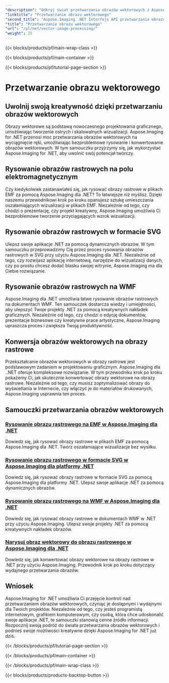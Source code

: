 ```yaml
---
"description": "Odkryj świat przetwarzania obrazów wektorowych z Aspose.Imaging dla .NET. Naucz się rysować i konwertować obrazy wektorowe z łatwością. Ulepsz swoje projekty .NET już dziś!"
"linktitle": "Przetwarzanie obrazu wektorowego"
"second_title": "Aspose.Imaging .NET Interfejs API przetwarzania obrazu"
"title": "Przetwarzanie obrazu wektorowego"
"url": "/pl/net/vector-image-processing/"
"weight": 25
---
```


{{< blocks/products/pf/main-wrap-class >}}

{{< blocks/products/pf/main-container >}}

{{< blocks/products/pf/tutorial-page-section >}}

# Przetwarzanie obrazu wektorowego


## Uwolnij swoją kreatywność dzięki przetwarzaniu obrazów wektorowych

Obrazy wektorowe są podstawą nowoczesnego projektowania graficznego, umożliwiając tworzenie ostrych i skalowalnych wizualizacji. Aspose.Imaging for .NET przenosi moc przetwarzania obrazów wektorowych na wyciągnięcie ręki, umożliwiając bezproblemowe rysowanie i konwertowanie obrazów wektorowych. W tym samouczku przyjrzymy się, jak wykorzystać Aspose.Imaging for .NET, aby uwolnić swój potencjał twórczy.

## Rysowanie obrazów rastrowych na polu elektromagnetycznym

Czy kiedykolwiek zastanawiałeś się, jak rysować obrazy rastrowe w plikach EMF za pomocą Aspose.Imaging dla .NET? To łatwiejsze niż myślisz. Dzięki naszemu przewodnikowi krok po kroku opanujesz sztukę umieszczania oszałamiających wizualizacji w plikach EMF. Niezależnie od tego, czy chodzi o prezentację, czy projekt kreatywny, Aspose.Imaging umożliwia Ci bezproblemowe tworzenie przyciągających wzrok wizualizacji.

## Rysowanie obrazów rastrowych w formacie SVG

Ulepsz swoje aplikacje .NET za pomocą dynamicznych obrazów. W tym samouczku przeprowadzimy Cię przez proces rysowania obrazów rastrowych w SVG przy użyciu Aspose.Imaging dla .NET. Niezależnie od tego, czy rozwijasz aplikację internetową, narzędzie do wizualizacji danych, czy po prostu chcesz dodać blasku swojej witrynie, Aspose.Imaging ma dla Ciebie rozwiązanie.

## Rysowanie obrazów rastrowych na WMF

Aspose.Imaging dla .NET umożliwia łatwe rysowanie obrazów rastrowych na dokumentach WMF. Ten samouczek dostarcza wiedzy i umiejętności, aby ulepszyć Twoje projekty .NET za pomocą kreatywnych nakładek graficznych. Niezależnie od tego, czy chodzi o edycję dokumentów, prezentacje biznesowe czy kreatywne prace artystyczne, Aspose.Imaging upraszcza proces i zwiększa Twoją produktywność.

## Konwersja obrazów wektorowych na obrazy rastrowe

Przekształcanie obrazów wektorowych w obrazy rastrowe jest podstawowym zadaniem w projektowaniu graficznym. Aspose.Imaging dla ..NET oferuje kompleksowe rozwiązanie. W tym przewodniku krok po kroku pokażemy Ci, jak skutecznie konwertować obrazy wektorowe na obrazy rastrowe. Niezależnie od tego, czy musisz zoptymalizować obrazy do wyświetlania w Internecie, czy włączyć je do materiałów drukowanych, Aspose.Imaging usprawnia ten proces.

## Samouczki przetwarzania obrazów wektorowych
### [Rysowanie obrazu rastrowego na EMF w Aspose.Imaging dla .NET](./draw-raster-image-on-emf/)
Dowiedz się, jak rysować obrazy rastrowe w plikach EMF za pomocą Aspose.Imaging dla .NET. Twórz oszałamiające wizualizacje bez wysiłku.
### [Rysowanie obrazu rastrowego w formacie SVG w Aspose.Imaging dla platformy .NET](./draw-raster-image-on-svg/)
Dowiedz się, jak rysować obrazy rastrowe w formacie SVG za pomocą Aspose.Imaging dla platformy .NET. Ulepsz swoje aplikacje .NET za pomocą dynamicznych obrazów.
### [Rysowanie obrazu rastrowego na WMF w Aspose.Imaging dla .NET](./draw-raster-image-on-wmf/)
Dowiedz się, jak rysować obrazy rastrowe w dokumentach WMF w .NET przy użyciu Aspose.Imaging. Ulepsz swoje projekty .NET za pomocą kreatywnych nakładek obrazów.
### [Narysuj obraz wektorowy do obrazu rastrowego w Aspose.Imaging dla .NET](./draw-vector-image-to-raster-image/)
Dowiedz się, jak konwertować obrazy wektorowe na obrazy rastrowe w .NET przy użyciu Aspose.Imaging. Przewodnik krok po kroku dotyczący wydajnego przetwarzania obrazów.

## Wniosek

Aspose.Imaging for .NET umożliwia Ci przejęcie kontroli nad przetwarzaniem obrazów wektorowych, czyniąc je dostępnymi i wydajnymi dla Twoich projektów. Niezależnie od tego, czy jesteś programistą internetowym, grafikiem komputerowym, czy osobą, która chce udoskonalić swoje aplikacje .NET, te samouczki stanowią cenne źródło informacji. Rozpocznij swoją podróż do świata przetwarzania obrazów wektorowych i podnieś swoje możliwości kreatywne dzięki Aspose.Imaging for .NET już dziś.

{{< /blocks/products/pf/tutorial-page-section >}}

{{< /blocks/products/pf/main-container >}}

{{< /blocks/products/pf/main-wrap-class >}}

{{< blocks/products/products-backtop-button >}}